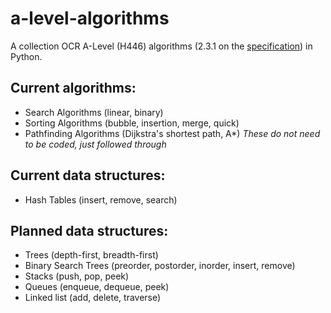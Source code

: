 # a-level-algorithms

A collection OCR A-Level (H446) algorithms (2.3.1 on the [specification](https://www.ocr.org.uk/Images/170844-specification-accredited-a-level-gce-computer-science-h446.pdf)) in Python. 

## Current algorithms:
- Search Algorithms (linear, binary)
- Sorting Algorithms (bubble, insertion, merge, quick)
- Pathfinding Algorithms (Dijkstra's shortest path, A\*) *These do not need to be coded, just followed through*

## Current data structures:
- Hash Tables (insert, remove, search)

## Planned data structures:
- Trees (depth-first, breadth-first)
- Binary Search Trees (preorder, postorder, inorder, insert, remove)
- Stacks (push, pop, peek)
- Queues (enqueue, dequeue, peek)
- Linked list (add, delete, traverse)
